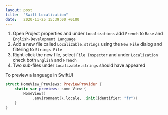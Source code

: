 ```yaml
---
layout: post
title:  "Swift Localization"
date:   2020-11-25 15:39:00 +0100
---
```


1. Open Project properties and under `Localizations` add `French` to `Base` and `English-Development Language`
2. Add a new file called `Localizable.strings` using the `New File` dialog and filtering to `Strings File`
3. Right-click the new file, select `File Inspector` and under `Localization` check both `English` and `French`
4. Two sub-files under `Localizable.strings` should have appeared

To preview a language in SwiftUI
```swift
struct HomeView_Previews: PreviewProvider {
    static var previews: some View {
        HomeView()
            .environment(\.locale, .init(identifier: "fr"))
    }
}
```
